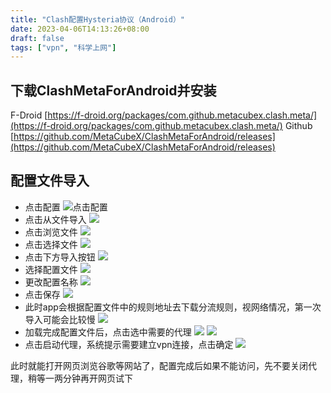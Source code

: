 ```yaml
---
title: "Clash配置Hysteria协议（Android）"
date: 2023-04-06T14:13:26+08:00
draft: false
tags: ["vpn", "科学上网"]
---
```


## 下载ClashMetaForAndroid并安装

F-Droid
[https://f-droid.org/packages/com.github.metacubex.clash.meta/](https://f-droid.org/packages/com.github.metacubex.clash.meta/)
Github
[https://github.com/MetaCubeX/ClashMetaForAndroid/releases](https://github.com/MetaCubeX/ClashMetaForAndroid/releases)

## 配置文件导入
- 点击配置
![点击配置](01.png)
- 点击从文件导入
![](02.png)
- 点击浏览文件
![](03.png)
- 点击选择文件
![](04.png)
- 点击下方导入按钮
![](05.png)
- 选择配置文件
![](06.png)
- 更改配置名称
![](07.png)
- 点击保存
![](08.png)
- 此时app会根据配置文件中的规则地址去下载分流规则，视网络情况，第一次导入可能会比较慢
![](09.png)
- 加载完成配置文件后，点击选中需要的代理
![](10.png)
![](11.png)
- 点击启动代理，系统提示需要建立vpn连接，点击确定
![](12.png)

此时就能打开网页浏览谷歌等网站了，配置完成后如果不能访问，先不要关闭代理，稍等一两分钟再开网页试下